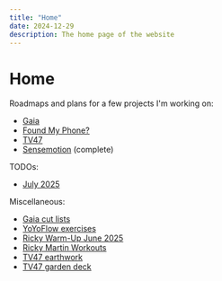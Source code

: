 ```yaml
---
title: "Home"
date: 2024-12-29
description: The home page of the website
---
```


# Home

Roadmaps and plans for a few projects I'm working on:

- [Gaia](/plans/gaia/)
- [Found My Phone?](/plans/foundmyphone/)
- [TV47](/plans/tv47/)
- [Sensemotion](/plans/sensemotion/) (complete)

TODOs:

- [July 2025](/todo/2025-07/)

Miscellaneous:

- [Gaia cut lists](/gaia/cut-lists)
- [YoYoFlow exercises](/dance/yoandy)
- [Ricky Warm-Up June 2025](/ricky/warm-up-2025-06)
- [Ricky Martin Workouts](/ricky/martin-2025-06)
- [TV47 earthwork](/tv47/earthwork)
- [TV47 garden deck](/tv47/garden-deck)
